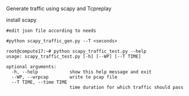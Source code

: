 Generate traffic using scapy and Tcpreplay 

install scapy 


```
#edit json file according to needs 

#python scapy_traffic_gen.py --T <seconds>
```
```
root@compute17:~# python scapy_traffic_test.py --help
usage: scapy_traffic_test.py [-h] [--WP] [--T TIME]

optional arguments:
  -h, --help            show this help message and exit
  --WP, --wrpcap        write to pcap file
  --T TIME, --time TIME
                        time duration for which traffic should pass
```
